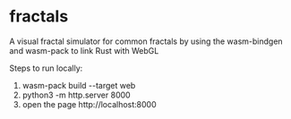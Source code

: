 # fractals
A visual fractal simulator for common fractals by using the wasm-bindgen and wasm-pack to link Rust with WebGL

Steps to run locally:
1) wasm-pack build --target web
2) python3 -m http.server 8000
3) open the page http://localhost:8000
